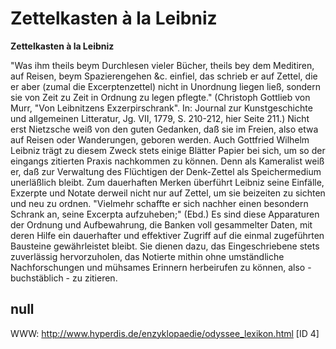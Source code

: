 # Zettelkasten à la Leibniz

**Zettelkasten à la Leibniz**

"Was ihm theils beym Durchlesen vieler Bücher, theils bey dem Meditiren, auf Reisen, beym Spazierengehen &c. einfiel, das schrieb er auf Zettel, die er aber (zumal die Excerptenzettel) nicht in Unordnung liegen ließ, sondern sie von Zeit zu Zeit in Ordnung zu legen pflegte."
(Christoph Gottlieb von Murr, "Von Leibnitzens Exzerpirschrank". In: Journal zur Kunstgeschichte und allgemeinen Litteratur, Jg. VII, 1779, S. 210-212, hier Seite 211.)
Nicht erst Nietzsche weiß von den guten Gedanken, daß sie im Freien, also etwa auf Reisen oder Wanderungen, geboren werden. Auch Gottfried Wilhelm Leibniz trägt zu diesem Zweck stets einige Blätter Papier bei sich, um so der eingangs zitierten Praxis nachkommen zu können. Denn als Kameralist weiß er, daß zur Verwaltung des Flüchtigen der Denk-Zettel als Speichermedium unerläßlich bleibt. Zum dauerhaften Merken überführt Leibniz seine Einfälle, Exzerpte und Notate derweil nicht nur auf Zettel, um sie beizeiten zu sichten und neu zu ordnen. "Vielmehr schaffte er sich nachher einen besondern Schrank an, seine Excerpta aufzuheben;" (Ebd.) Es sind diese Apparaturen der Ordnung und Aufbewahrung, die Banken voll gesammelter Daten, mit deren Hilfe ein dauerhafter und effektiver Zugriff auf die einmal zugeführten Bausteine gewährleistet bleibt. Sie dienen dazu, das Eingeschriebene stets zuverlässig hervorzuholen, das Notierte mithin ohne umständliche Nachforschungen und mühsames Erinnern herbeirufen zu können, also - buchstäblich - zu zitieren.



## null

WWW: http://www.hyperdis.de/enzyklopaedie/odyssee_lexikon.html [ID 4]

